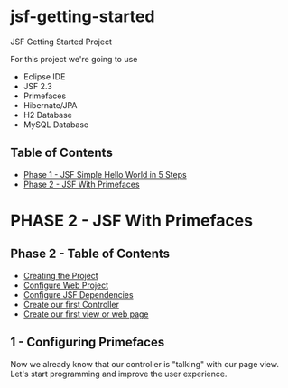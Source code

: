 # jsf-getting-started
JSF Getting Started Project

For this project we're going to use 
- Eclipse IDE
- JSF 2.3
- Primefaces
- Hibernate/JPA
- H2 Database
- MySQL Database

## Table of Contents
- [Phase 1 - JSF Simple Hello World in 5 Steps](#phase-1---jsf-simple-hello-world-in-5-steps)
- [Phase 2 - JSF With Primefaces](#phase-2---jsf-with-primefaces)

# PHASE 2 - JSF With Primefaces

## Phase 2 - Table of Contents
- [Creating the Project](#1---configuring-primefaces)
- [Configure Web Project](#2---configure-web-project)
- [Configure JSF Dependencies](#3---configure-jsf-dependencies)
- [Create our first Controller](#4---create-our-first-controller)
- [Create our first view or web page](#5---create-our-first-view-or-web-page)



## 1 - Configuring Primefaces

Now we already know that our controller is "talking" with our page view. Let's start programming and improve the user experience.
